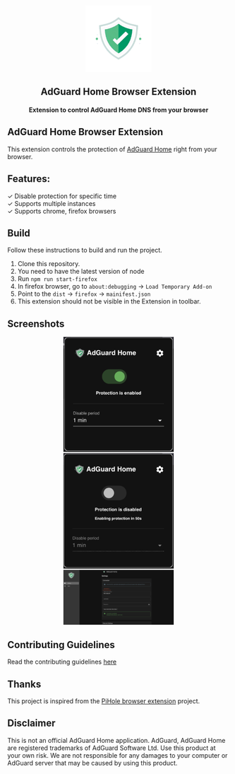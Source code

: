 <p align="center"><img src="icon/icon_raw.png" width="150"/></p>
<h2 align="center"><b>AdGuard Home Browser Extension</b></h2>
<h4 align="center">Extension to control AdGuard Home DNS from your browser</h4>

## AdGuard Home Browser Extension
This extension controls the protection of [AdGuard Home](https://github.com/AdguardTeam/AdGuardHome) right from your browser.

## Features:
✓ Disable protection for specific time  
✓ Supports multiple instances  
✓ Supports chrome, firefox browsers

## Build
Follow these instructions to build and run the project.

1. Clone this repository.
2. You need to have the latest version of node
3. Run `npm run start-firefox`
4. In firefox browser, go to `about:debugging` -> `Load Temporary Add-on`
5. Point to the `dist` -> `firefox` -> `mainifest.json`
6. This extension should not be visible in the  Extension in toolbar.

## Screenshots
<div style="text-align:center">
   <img src="docs/screenshots/screenshot1.png" width="250" hspace="20"/>
   <img src="docs/screenshots/screenshot2.png" width="250" hspace="20"/>
   <img src="docs/screenshots/screenshot3.png" width="250" hspace="20"/>
</div>

## Contributing Guidelines
Read the contributing guidelines [here](CONTRIBUTING.md)

## Thanks
This project is inspired from the [PiHole browser extension](https://github.com/badsgahhl/pihole-browser-extension) project. 

## Disclaimer
This is not an official AdGuard Home application. AdGuard, AdGuard Home are registered trademarks of AdGuard Software Ltd. Use this product at your own risk. We are not responsible for any damages to your computer or AdGuard server that may be caused by using this product.